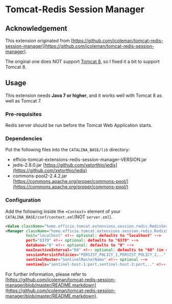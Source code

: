 # Tomcat-Redis Session Manager

## Acknowledgement

This extension originated from [https://github.com/jcoleman/tomcat-redis-session-manager](https://github.com/jcoleman/tomcat-redis-session-manager).

The original one does NOT support [Tomcat 8](https://github.com/jcoleman/tomcat-redis-session-manager#tomcat-8), so I fixed it a bit to support Tomcat 8.

## Usage

This extension needs **Java 7 or higher**, and it works well with Tomcat 8 as well as Tomcat 7.

### Pre-requisites

Redis server should be run before the Tomcat Web Application starts.

### Dependencies

Put the following files into the `CATALINA_BASE/lib` directory:

- efficio-tomcat-extensions-redis-session-manager-VERSION.jar
- jedis-2.8.0.jar [https://github.com/xetorthio/jedis](https://github.com/xetorthio/jedis)
- commons-pool2-2.4.2.jar [https://commons.apache.org/proper/commons-pool/](https://commons.apache.org/proper/commons-pool/)

### Configuration

Add the following inside the `<Context>` element of your `CATALINA_BASE/conf/context.xml`(NOT `server.xml`).
```xml
<Valve className="homo.efficio.tomcat.extensions.session.redis.RedisSessionValve" />
<Manager className="homo.efficio.tomcat.extensions.session.redis.RedisSessionManager"
         host="localhost" <!-- optional: defaults to "localhost" -->
         port="6379" <!-- optional: defaults to "6379" -->
         database="0" <!-- optional: defaults to "0" -->
         maxInactiveInterval="60" <!-- optional: defaults to "60" (in seconds) -->
         sessionPersistPolicies="PERSIST_POLICY_1,PERSIST_POLICY_2,.." <!-- optional -->
         sentinelMaster="SentinelMasterName" <!-- optional -->
         sentinels="sentinel-host-1:port,sentinel-host-2:port,.." <!-- optional --> />
```

For further information, please refer to [https://github.com/jcoleman/tomcat-redis-session-manager/blob/master/README.markdown](https://github.com/jcoleman/tomcat-redis-session-manager/blob/master/README.markdown).
